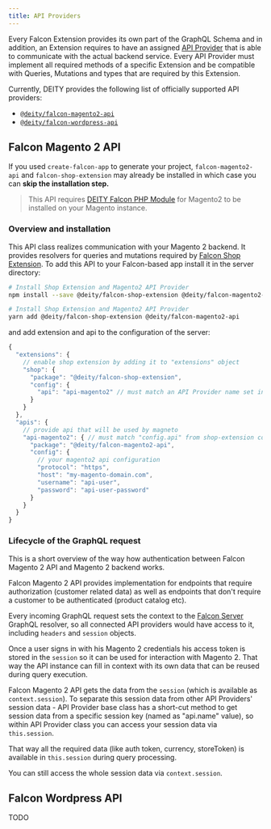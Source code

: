 ```yaml
---
title: API Providers
---
```


Every Falcon Extension provides its own part of the GraphQL Schema and in addition, an Extension requires
to have an assigned [API Provider](/docs/2019/falcon-server/falcon-server-api#apidatasource) that is able
to communicate with the actual backend service. Every API Provider must implement all required
methods of a specific Extension and be compatible with Queries, Mutations and types that are required by this Extension.

Currently, DEITY provides the following list of officially supported API providers:

- [`@deity/falcon-magento2-api`](#falcon-magento-2-api)
- [`@deity/falcon-wordpress-api`](#falcon-wordpress-api)

## Falcon Magento 2 API

If you used `create-falcon-app` to generate your project, `falcon-magento2-api` and `falcon-shop-extension`
may already be installed in which case you can **skip the installation step.**

> This API requires [DEITY Falcon PHP Module](/docs/2019/backend/installing-magento2) for Magento2 to be installed on your Magento instance.

### Overview and installation

This API class realizes communication with your Magento 2 backend.
It provides resolvers for queries and mutations required by [Falcon Shop Extension](extensions#shop-extension).
To add this API to your Falcon-based app install it in the server directory:

<!--DOCUSAURUS_CODE_TABS-->
<!--npm-->

```bash
# Install Shop Extension and Magento2 API Provider
npm install --save @deity/falcon-shop-extension @deity/falcon-magento2-api
```

<!--Yarn-->

```bash
# Install Shop Extension and Magento2 API Provider
yarn add @deity/falcon-shop-extension @deity/falcon-magento2-api
```

<!--END_DOCUSAURUS_CODE_TABS-->

and add extension and api to the configuration of the server:

```js
{
  "extensions": {
    // enable shop extension by adding it to "extensions" object
    "shop": {
      "package": "@deity/falcon-shop-extension",
      "config": {
        "api": "api-magento2" // must match an API Provider name set in "apis" object below
      }
    }
  },
  "apis": {
    // provide api that will be used by magneto
    "api-magento2": { // must match "config.api" from shop-extension configuration
      "package": "@deity/falcon-magento2-api",
      "config": {
        // your magento2 api configuration
        "protocol": "https",
        "host": "my-magento-domain.com",
        "username": "api-user",
        "password": "api-user-password"
      }
    }
  }
}
```

### Lifecycle of the GraphQL request

This is a short overview of the way how authentication between Falcon Magento 2 API and Magento 2 backend works.

Falcon Magento 2 API provides implementation for endpoints that require authorization (customer related data)
as well as endpoints that don't require a customer to be authenticated (product catalog etc).

Every incoming GraphQL request sets the context to the [Falcon Server](/docs/2019/falcon-server/basics) GraphQL resolver,
so all connected API providers would have access to it, including `headers` and `session` objects.

Once a user signs in with his Magento 2 credentials his access token is stored in the `session` so it can be used for interaction with Magento 2.
That way the API instance can fill in context with its own data that can be reused during query execution.

Falcon Magento 2 API gets the data from the `session` (which is available as `context.session`).
To separate this session data from other API Providers' session data - API Provider base class has a short-cut method
to get session data from a specific session key (named as "api.name" value), so within API Provider class you can
access your session data via `this.session`.

That way all the required data (like auth token, currency, storeToken) is available in `this.session` during query processing.

You can still access the whole session data via `context.session`.

## Falcon Wordpress API

TODO
